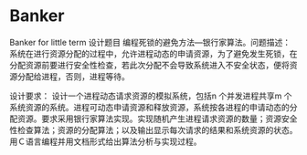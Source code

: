 # Banker
Banker for little term
设计题目
编程死锁的避免方法—银行家算法。问题描述：系统在进行资源分配的过程中，允许进程动态的申请资源，为了避免发生死锁，在分配资源前要进行安全性检查，若此次分配不会导致系统进入不安全状态，便将资源分配给进程，否则，进程等待。
 
设计要求：
设计一个进程动态请求资源的模拟系统，包括n 个并发进程共享m 个系统资源的系统。进程可动态申请资源和释放资源，系统按各进程的申请动态的分配资源。要求采用银行家算法实现。实现随机产生进程请求资源的数量；资源安全性检查算法；资源的分配算法；以及输出显示每次请求的结果和系统资源的状态。用Ｃ语言编程并用文档形式给出算法分析与实现过程。
